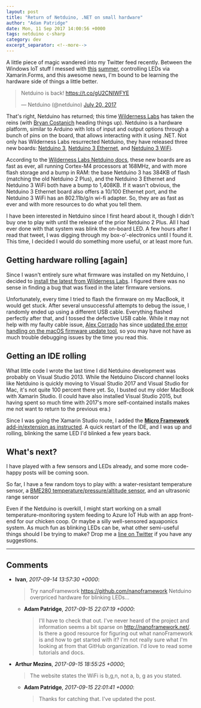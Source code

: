 ```yaml
---
layout: post
title: "Return of Netduino, .NET on small hardware"
author: "Adam Patridge"
date: Mon, 11 Sep 2017 14:00:56 +0000
tags: netduino c-sharp
category: dev
excerpt_separator: <!--more-->
---
```


A little piece of magic wandered into my Twitter feed recently. Between the Windows IoT stuff I messed with [this](https://twitter.com/PatridgeDev/status/843113990519771140) [summer](https://twitter.com/PatridgeDev/status/844553311059693569), controlling LEDs via Xamarin.Forms, and this awesome news, I'm bound to be learning the hardware side of things a little better.

<blockquote class="twitter-tweet"><p lang="nl" dir="ltr">Netduino is back! <a href="https://t.co/gU2CNIWFYE">https://t.co/gU2CNIWFYE</a></p>&mdash; Netduino (@netduino) <a href="https://twitter.com/netduino/status/888092844337971200">July 20, 2017</a></blockquote> <script async src="//platform.twitter.com/widgets.js" charset="utf-8"></script>

<!--more-->

That's right, Netduino has returned; this time [Wilderness Labs](https://www.wildernesslabs.co/) has taken the reins (with [Bryan Costanich](https://twitter.com/bryancostanich) heading things up). Netduino is a hardware platform, similar to Arduino with lots of input and output options through a bunch of pins on the board, that allows interacting with it using .NET. Not only has Wilderness Labs resurrected Netduino, they have released three new boards: [Netduino 3](http://amzn.to/2wdBl0L), [Netduino 3 Ethernet](http://amzn.to/2xlJm3E), and [Netduino 3 WiFi](http://amzn.to/2vfFmVb).

According to the [Wilderness Labs Netduino docs](http://developer.wildernesslabs.co/Netduino/About/), these new boards are as fast as ever, all running Cortex-M4 processors at 168MHz, and with more flash storage and a bump in RAM: the base Netduino 3 has 384KB of flash (matching the old Netduino 2 Plus), and the Netduino 3 Ethernet and Netduino 3 WiFi both have a bump to 1,408KB. If it wasn't obvious, the Netduino 3 Ethernet board also offers a 10/100 Ethernet port, and the Netduino 3 WiFi has an 802.11b/g/n wi-fi adapter. So, they are as fast as ever and with more resources to do what you tell them.

I have been interested in Netduino since I first heard about it, though I didn't buy one to play with until the release of the prior Netduino 2 Plus. All I had ever done with that system was blink the on-board LED. A few hours after I read that tweet, I was digging through my box-o'-electronics until I found it. This time, I decided I would do something more useful, or at least more fun.

## Getting hardware rolling [again]

Since I wasn't entirely sure what firmware was installed on my Netduino, I decided to [install the latest from Wilderness Labs](http://developer.wildernesslabs.co/Netduino/About/Updating_Firmware/). I figured there was no sense in finding a bug that was fixed in the later firmware versions.

Unfortunately, every time I tried to flash the firmware on my MacBook, it would get stuck. After several unsuccessful attempts to debug the issue, I randomly ended up using a different USB cable. Everything flashed perfectly after that, and I tossed the defective USB cable. While it may not help with my faulty cable issue, [Alex Corrado](https://twitter.com/chknofthescene) has since [updated the error handling on the macOS firmware update tool](https://github.com/WildernessLabs/Netduino-Updater/pull/3), so you may have not have as much trouble debugging issues by the time you read this.

## Getting an IDE rolling

What little code I wrote the last time I did Netduino development was probably on Visual Studio 2013. While the Netduino Discord channel looks like Netduino is quickly moving to Visual Studio 2017 and Visual Studio for Mac, it's not quite 100 percent there yet. So, I busted out my older MacBook with Xamarin Studio. (I could have also installed Visual Studio 2015, but having spent so much time with 2017's more self-contained installs makes me not want to return to the previous era.)

Since I was going the Xamarin Studio route, I added the [**Micro Framework** add-in/extension as instructed](http://developer.wildernesslabs.co/Netduino/Getting_Started/). A quick restart of the IDE, and I was up and rolling, blinking the same LED I'd blinked a few years back.

## What's next? 

I have played with a few sensors and LEDs already, and some more code-happy posts will be coming soon.

So far, I have a few random toys to play with: a water-resistant temperature sensor, a [BME280 temperature/pressure/altitude sensor](http://amzn.to/2viNF2v), and an ultrasonic range sensor

Even if the Netduino is overkill, I might start working on a small temperature-monitoring system feeding to Azure IoT Hub with an app front-end for our chicken coop. Or maybe a silly well-sensored aquaponics system. As much fun as blinking LEDs can be, what other semi-useful things should I be trying to make? Drop me a [line on Twitter](https://twitter.com/patridgedev) if you have any suggestions.


---

## Comments

* **Ivan**, _2017-09-14 13:57:30 +0000_:

    > Try nanoFramework https://github.com/nanoframework
    > Netduino overpriced hardware for blinking LEDs...

    * **Adam Patridge**, _2017-09-15 22:07:19 +0000_:

        > I'll have to check that out. I've never heard of the project and information seems a bit sparse on http://nanoframework.net/. Is there a good resource for figuring out what nanoFramework is and how to get started with it? I'm not really sure what I'm looking at from that GitHub organization. I'd love to read some tutorials and docs.

* **Arthur Mezins**, _2017-09-15 18:55:25 +0000_;

    > The website states the WiFi is b,g,n, not a, b, g as you stated.

    * **Adam Patridge**, _2017-09-15 22:01:41 +0000_:

        > Thanks for catching that. I've updated the post.
